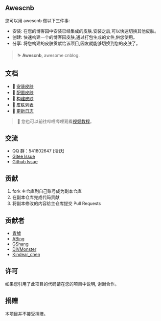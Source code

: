 ## Awescnb

您可以用 awescnb 做以下三件事:

-   安装: 在您的博客园中安装已经集成的皮肤.安装之后,可以快速切换其他皮肤。
-   创建: 快速构建一个的博客园皮肤,通过打包生成的文件,供您使用。
-   分享: 将您构建的皮肤贡献给该项目,园友就能够切换到您的皮肤了。

> ⛷ **Awescnb**, awesome cnblog.

## 文档

-   🍨 [安装皮肤](https://guangzan.gitee.io/awescnb-docs/install)
-   🔨 [配置皮肤](https://guangzan.gitee.io/awescnb-docs/options)
-   🎨 [构建皮肤](https://guangzan.gitee.io/awescnb-docs/dev)
-   🎊 [皮肤列表](https://guangzan.gitee.io/awescnb-docs/themes)
-   📑 [更新日志](https://guangzan.gitee.io/awescnb-docs/log)

> 🔮 您也可以前往哔哩哔哩观看[视频教程](https://www.bilibili.com/video/BV1ik4y167BY)。

## 交流

-   QQ 群：541802647 (活跃)
-   [Gitee Issue](https://gitee.com/guangzan/awescnb/issues/new?issue%5Bassignee_id%5D=0&issue%5Bmilestone_id%5D=0)
-   [Github Issue](https://github.com/guangzan/awescnb/issues/new)

## 贡献

1. fork 主仓库到自己账号成为副本仓库
2. 在副本仓库完成代码贡献
3. 将副本修改的内容给主仓库提交 Pull Requests

## 贡献者

-   [青墟](https://www.cnblogs.com/guoxinyu/)
-   [ABing](https://www.cnblogs.com/A-Bing/)
-   [GShang](https://www.cnblogs.com/gshang/)
-   [DIVMonster](https://www.cnblogs.com/guangzan/)
-   [Kindear_chen](https://www.cnblogs.com/masterchd)

## 许可

如果您引用了此项目的代码请在您的项目中说明, 谢谢合作。

## 捐赠

本项目并不接受捐赠。
